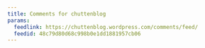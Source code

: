 ```yaml
---
title: Comments for chuttenblog
params:
  feedlink: https://chuttenblog.wordpress.com/comments/feed/
  feedid: 48c79d80d68c998b0e1dd1881957cb06
---
```

